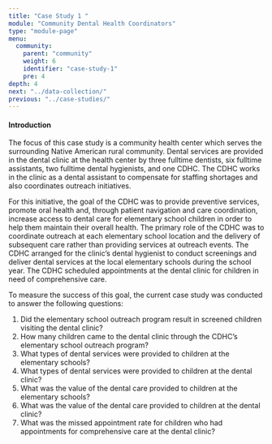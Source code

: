 ```yaml
---
title: "Case Study 1 "
module: "Community Dental Health Coordinators"
type: "module-page"
menu:
  community:
    parent: "community"
    weight: 6
    identifier: "case-study-1"
    pre: 4
depth: 4
next: "../data-collection/"
previous: "../case-studies/"
---
```

<div class="pageblock"><h4>Introduction</h4>
<p>The focus of this case study is a community health center which serves the surrounding Native American rural community. Dental services are provided in the dental clinic at the health center by three fulltime dentists, six fulltime assistants, two fulltime dental hygienists, and one CDHC. The CDHC works in the clinic as a dental assistant to compensate for staffing shortages and also coordinates outreach initiatives.</p>
<p>For this initiative, the goal of the CDHC was to provide preventive services, promote oral health and, through patient navigation and care coordination, increase access to dental care for elementary school children in order to help them maintain their overall health. The primary role of the CDHC was to coordinate outreach at each elementary school location and the delivery of subsequent care rather than providing services at outreach events. The CDHC arranged for the clinic’s dental hygienist to conduct
screenings and deliver dental services at the local elementary schools during the school year. The CDHC scheduled appointments at the dental clinic for children in need of comprehensive care.</p>
<p>To measure the success of this goal, the current case study was conducted to answer the following
questions:</p>
</div><div class="pageblock"><ol>
<li>Did the elementary school outreach program result in screened children visiting the dental clinic?</li>
<li>How many children came to the dental clinic through the CDHC’s elementary school outreach program?</li>
<li>What types of dental services were provided to children at the elementary schools?</li>
<li>What types of dental services were provided to children at the dental clinic?</li>
<li>What was the value of the dental care provided to children at the elementary schools?</li>
<li>What was the value of the dental care provided to children at the dental clinic?</li>
<li>What was the missed appointment rate for children who had appointments for comprehensive care
at the dental clinic?</li>
</ol>
</div>
